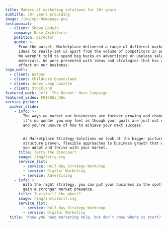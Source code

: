 ```yaml
---
title: Makers of marketing solutions for 30+ years
subtitle: 30+ years providing
image: /img/mpc-homepage.png
testimonial:
  - client: Shawn Godwin
    company: Base Architects
    position: Director
    quote: >-
      From the outset, Marketplace delivered a range of different marketing
      ideas to really set us apart from the volume of competitors in our market.
      We weren't told to spend big bucks on advertising or useless sales
      materials. We were presented with ideas and strategies that has an instant
      effect on our business.
logo_wall:
  - client: Watpac
  - client: Childcare Queensland
  - client: Jones Lang Lasalle
  - client: Stockland
featured_work: Jeff 'The Hornet' Horn Campaign
featured_video: F8I58Ga_K8w
service_picker:
  picker_slide:
    - info: >-
        The ways we market our businesses are forever growing and changing -
        it’s no wonder you may feel as though your goals are just out of reach
        and you’re unsure of how to achieve your next success.


        At Marketplace Strategy Solutions we look at the bigger picture and
        structure proven, flexible approaches to business growth that will help
        you adapt and thrive with your market.
      title: Terry the dinosaur?
      image: /img/terry.svg
      service_list:
        - service: Half-day Strategy Workshop
        - service: Digital Marketing
        - service: Advertising
    - info: >
        With the right strategy, you can put your business in the spotlight and
        gain a stronger market presence.
      title: Invisibill the ghost?
      image: /img/invisibill.svg
      service_list:
        - service: Half-day Strategy Workshop
        - service: Digital Marketing
  title: 'Know you need marketing help, but don’t know where to start?'
---
```


